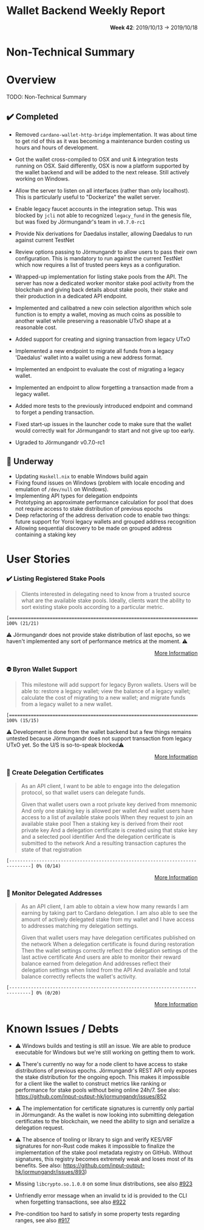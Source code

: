 # Wallet Backend Weekly Report

<p align="right">
  <strong>Week 42</strong>: 2019/10/13 → 2019/10/18
</p>

# Non-Technical Summary

# Overview

TODO: Non-Technical Summary

## :heavy_check_mark: Completed

- Removed `cardano-wallet-http-bridge` implementation. It was about time to get rid of this
  as it was becoming a maintenance burden costing us hours and hours of development. 

- Got the wallet cross-compiled to OSX and unit & integration tests running on OSX. Said 
  differently, OSX is now a platform supported by the wallet backend and will be added to
  the next release. Still actively working on Windows.

- Allow the server to listen on all interfaces (rather than only localhost). This is particularly
  useful to "Dockerize" the wallet server.

- Enable legacy faucet accounts in the integration setup. This was blocked by `jcli` not able
  to recognized `legacy_fund` in the genesis file, but was fixed by Jörmungandr's team in `v0.7.0-rc1`

- Provide Nix derivations for Daedalus installer, allowing Daedalus to run against current TestNet

- Review options passing to Jörmungandr to allow users to pass their own configuration. This is 
  mandatory to run against the current TestNet which now requires a list of trusted peers keys as
  a configuration.

- Wrapped-up implementation for listing stake pools from the API. The server has now a dedicated
  worker monitor stake pool activity from the blockchain and giving back details about stake pools,
  their stake and their production in a dedicated API endpoint.

- Implemented and calibatred a new coin selection algorithm which sole function is to empty a wallet,
  moving as much coins as possible to another wallet while preserving a reasonable UTxO shape at a 
  reasonable cost. 

- Added support for creating and signing transaction from legacy UTxO 

- Implemented a new endpoint to migrate all funds from a legacy 'Daedalus' wallet into a wallet using 
  a new address format.

- Implemented an endpoint to evaluate the cost of migrating a legacy wallet.

- Implemented an endpoint to allow forgetting a transaction made from a legacy wallet. 

- Added more tests to the previously introduced endpoint and command to forget a pending transaction.

- Fixed start-up issues in the launcher code to make sure that the wallet would correctly wait for
  Jörmungandr to start and not give up too early.

- Ugraded to Jörmungandr v0.7.0-rc1

## :construction: Underway

- Updating `Haskell.nix` to enable Windows build again 
- Fixing found issues on Windows (problem with locale encoding and emulation of `/dev/null` on Windows).
- Implementing API types for delegation endpoints
- Prototyping an approximate performance calculation for pool that does not require access to stake distribution of previous epochs
- Deep refactoring of the address derivation code to enable two things: future support for Yoroi legacy wallets and grouped address recognition
- Allowing sequential discovery to be made on grouped address containing a staking key

# User Stories

### :heavy_check_mark: Listing Registered Stake Pools

> Clients interested in delegating need to know from a trusted source what are
> the available stake pools. Ideally, clients want the ability to sort existing
> stake pools according to a particular metric. 

```
[==============================================================================] 100% (21/21)
```

:warning: Jörmungandr does not provide stake distribution of last epochs, so we haven't implemented any sort of performance metrics at the moment. :warning:

<p align="right">
  <a target="_blank" href="https://github.com/input-output-hk/cardano-wallet/milestone/28">More Information</a>
</p>


### :no_entry: Byron Wallet Support

> This milestone will add support for legacy Byron wallets. Users will be able
> to: restore a legacy wallet; view the balance of a legacy wallet; calculate the
> cost of migrating to a new wallet; and migrate funds from a legacy wallet to a
> new wallet. 

```
[==============================================================================] 100% (15/15)
```

:warning: Development is done from the wallet backend but a few things remains untested because Jörmungandr does not support transaction from legacy UTxO yet. So the U/S is so-to-speak blocked:warning:
  

<p align="right">
  <a target="_blank" href="https://github.com/input-output-hk/cardano-wallet/milestone/29">More Information</a>
</p>


### :hammer: Create Delegation Certificates

> As an API client, I want to be able to engage into the delegation protocol, so that wallet users can delegate funds.
> 
> Given that wallet users own a root private key derived from mnemonic
> And only one staking key is allowed per wallet 
> And wallet users have access to a list of available stake pools
> When they request to join an available stake pool
> Then a staking key is derived from their root private key
> And a delegation certificate is created using that stake key and a selected pool identifier
> And the delegation certificate is submitted to the network
> And a resulting transaction captures the state of that registration


```
[------------------------------------------------------------------------------] 0% (0/14)
```

<p align="right">
  <a target="_blank" href="https://github.com/input-output-hk/cardano-wallet/milestone/32">More Information</a>
</p>

### :hammer: Monitor Delegated Addresses


> As an API client,
> I am able to obtain a view how many rewards I am earning by taking part to Cardano
> delegation. I am also able to see the amount of actively delegated stake from my 
> wallet and I have access to addresses matching my delegation settings.
> 
> Given that wallet users may have delegation certificates published on the network
> When a delegation certificate is found during restoration
> Then the wallet settings correctly reflect the delegation settings of the last active certificate
> And users are able to monitor their reward balance earned from delegation
> And addresses reflect their delegation settings when listed from the API
> And available and total balance correctly reflects the wallet's activity.

```
[------------------------------------------------------------------------------] 0% (0/20)
```

<p align="right">
  <a target="_blank" href="https://github.com/input-output-hk/cardano-wallet/milestone/32">More Information</a>
</p>

# Known Issues / Debts

- :warning: Windows builds and testing is still an issue. We are able to produce executable 
  for Windows but we're still working on getting them to work.

- :warning: There's currently no way for a node client to have access to stake distributions
  of previous epochs. Jörmungandr's REST API only exposes the stake distribution for the ongoing
  epoch. This makes it impossible for a client like the wallet to construct metrics like
  ranking or performance for stake pools without being online 24h/7. 
  See also: https://github.com/input-output-hk/jormungandr/issues/852

- :warning: The implementation for certificate signatures is currently only partial in Jörmungandr.
  As the wallet is now looking into submitting delegation certificates to the blockchain, we need
  the ability to sign and serialize a delegation request. 

- :warning: The absence of tooling or library to sign and verify KES/VRF signatures for non-Rust
  code makes it impossible to finalize the implementation of the stake pool metadata registry on
  GitHub. Without signatures, this registry becomes extremely weak and loses most of its benefits.
  See also: https://github.com/input-output-hk/jormungandr/issues/893)

- Missing `libcrypto.so.1.0.0` on some linux distributions, see also [#923](https://github.com/input-output-hk/cardano-wallet/issues/923)

- Unfriendly error message when an invalid tx id is provided to the CLI when forgetting transactions, see also [#922](https://github.com/input-output-hk/cardano-wallet/issues/922)

- Pre-condition too hard to satisfy in some property tests regarding ranges, see also [#917](https://github.com/input-output-hk/cardano-wallet/issues/917)
